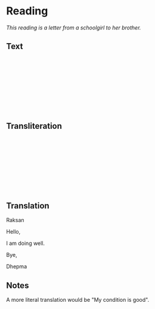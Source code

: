 
# Reading

*This reading is a letter from a schoolgirl to her brother.*

## Text

<PavachText :size="20" text="r.aa-k-s.a-n" /> <br />

<PavachText :size="20" text="s.e-dz" /> <br />

<PavachText :size="20" text="h.a-f.a .a-d-f.ai-zh .ii-ng m.o-f" /> <br />

<PavachText :size="20" text="g.oi-dz" /> <br />

<PavachText :size="20" text="dh.e-p-m.aa" /> <br />

## Transliteration

<PavachTrans :size="20" text="r.aa-k-s.a-n" /> <br />

<PavachTrans :size="20" text="s.e-dz" /> <br />

<PavachTrans :size="20" text="h.a-f.a .a-d-f.ai-zh .ii-ng m.o-f" /> <br />

<PavachTrans :size="20" text="g.oi-dz" /> <br />

<PavachTrans :size="20" text="dh.e-p-m.aa" /> <br />

## Translation

Raksan

Hello,

I am doing well.

Bye,

Dhepma

## Notes

A more literal translation would be "My condition is good".